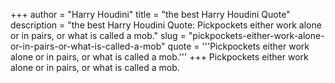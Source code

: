 +++
author = "Harry Houdini"
title = "the best Harry Houdini Quote"
description = "the best Harry Houdini Quote: Pickpockets either work alone or in pairs, or what is called a mob."
slug = "pickpockets-either-work-alone-or-in-pairs-or-what-is-called-a-mob"
quote = '''Pickpockets either work alone or in pairs, or what is called a mob.'''
+++
Pickpockets either work alone or in pairs, or what is called a mob.
